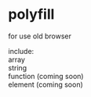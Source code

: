 # polyfill
for use old browser 

include:  
  array  
  string  
  function (coming soon)  
  element  (coming soon)  
